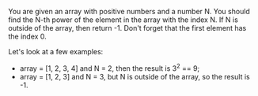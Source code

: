 You are given an array with positive numbers and a number N. 
You should find the N-th power of the element in the array with the index N. 
If N is outside of the array, then return -1. Don't forget that the first element has the index 0.

Let's look at a few examples:
- array = [1, 2, 3, 4] and N = 2, then the result is 3<sup>2</sup> == 9;
- array = [1, 2, 3] and N = 3, but N is outside of the array, so the result is -1.
